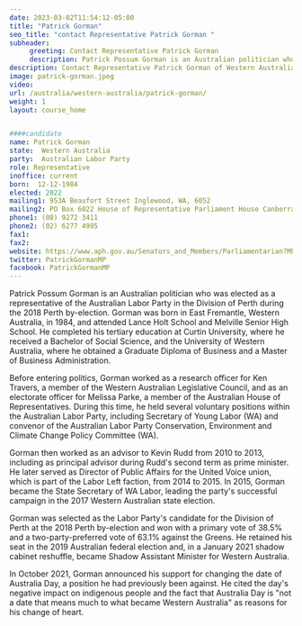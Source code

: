 ```yaml
---
date: 2023-03-02T11:54:12-05:00
title: "Patrick Gorman"
seo_title: "contact Representative Patrick Gorman "
subheader:
     greeting: Contact Representative Patrick Gorman
     description: Patrick Possum Gorman is an Australian politician who was elected as a representative of the Australian Labor Party in the Division of Perth during the 2018 Perth by-election.
description: Contact Representative Patrick Gorman of Western Australia. Contact information for Patrick Gorman includes email address, phone number, and mailing address.
image: patrick-gorman.jpeg
video:
url: /australia/western-australia/patrick-gorman/
weight: 1
layout: course_home


####candidate
name: Patrick Gorman
state:	Western Australia
party:	Australian Labor Party
role: Representative
inoffice: current
born:  12-12-1984
elected: 2022
mailing1: 953A Beaufort Street Inglewood, WA, 6052
mailing2: PO Box 6022 House of Representative Parliament House Canberra ACT 2600
phone1:	(08) 9272 3411
phone2: (02) 6277 4995
fax1:
fax2:
website: https://www.aph.gov.au/Senators_and_Members/Parliamentarian?MPID=74519
twitter: PatrickGormanMP
facebook: PatrickGormanMP
---
```


Patrick Possum Gorman is an Australian politician who was elected as a representative of the Australian Labor Party in the Division of Perth during the 2018 Perth by-election. Gorman was born in East Fremantle, Western Australia, in 1984, and attended Lance Holt School and Melville Senior High School. He completed his tertiary education at Curtin University, where he received a Bachelor of Social Science, and the University of Western Australia, where he obtained a Graduate Diploma of Business and a Master of Business Administration.

Before entering politics, Gorman worked as a research officer for Ken Travers, a member of the Western Australian Legislative Council, and as an electorate officer for Melissa Parke, a member of the Australian House of Representatives. During this time, he held several voluntary positions within the Australian Labor Party, including Secretary of Young Labor (WA) and convenor of the Australian Labor Party Conservation, Environment and Climate Change Policy Committee (WA).

Gorman then worked as an advisor to Kevin Rudd from 2010 to 2013, including as principal advisor during Rudd's second term as prime minister. He later served as Director of Public Affairs for the United Voice union, which is part of the Labor Left faction, from 2014 to 2015. In 2015, Gorman became the State Secretary of WA Labor, leading the party's successful campaign in the 2017 Western Australian state election.

Gorman was selected as the Labor Party's candidate for the Division of Perth at the 2018 Perth by-election and won with a primary vote of 38.5% and a two-party-preferred vote of 63.1% against the Greens. He retained his seat in the 2019 Australian federal election and, in a January 2021 shadow cabinet reshuffle, became Shadow Assistant Minister for Western Australia.

In October 2021, Gorman announced his support for changing the date of Australia Day, a position he had previously been against. He cited the day's negative impact on indigenous people and the fact that Australia Day is "not a date that means much to what became Western Australia" as reasons for his change of heart.
